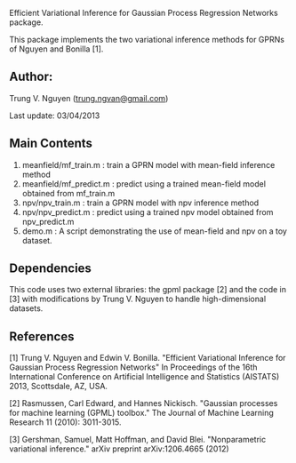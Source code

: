 Efficient Variational Inference for Gaussian Process Regression Networks package. 

This package implements the two variational inference methods for GPRNs of Nguyen and Bonilla [1].

Author: 
-----
Trung V. Nguyen (trung.ngvan@gmail.com)

Last update: 03/04/2013


Main Contents
-----------
1. meanfield/mf_train.m : train a GPRN model with mean-field inference method
2. meanfield/mf_predict.m : predict using a trained mean-field model obtained from mf_train.m
3. npv/npv_train.m : train a GPRN model with npv inference method
4. npv/npv_predict.m : predict using a trained npv model obtained from npv_predict.m
5. demo.m : A script demonstrating the use of mean-field and npv on a toy dataset.

Dependencies
------------------
This code uses two external libraries: the gpml package [2] and the code in [3]
with modifications by Trung V. Nguyen to handle high-dimensional datasets.

References
-----------
[1] Trung V. Nguyen and Edwin V. Bonilla.
"Efficient Variational Inference for Gaussian Process Regression Networks"
In Proceedings of the 16th International Conference on Artificial Intelligence and Statistics (AISTATS)
2013, Scottsdale, AZ, USA.

[2] Rasmussen, Carl Edward, and Hannes Nickisch.
"Gaussian processes for machine learning (GPML) toolbox."
The Journal of Machine Learning Research 11 (2010): 3011-3015.

[3] Gershman, Samuel, Matt Hoffman, and David Blei.
"Nonparametric variational inference."
arXiv preprint arXiv:1206.4665 (2012)

